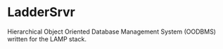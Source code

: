 LadderSrvr
==========

Hierarchical Object Oriented Database Management System (OODBMS) written for the LAMP stack.
